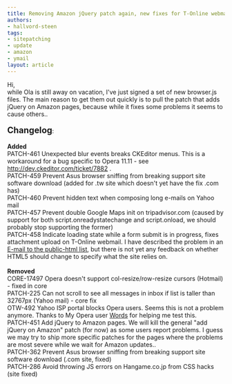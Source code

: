 ```yaml
---
title: Removing Amazon jQuery patch again, new fixes for T-Online webmail and Y!Mail
authors:
- hallvord-steen
tags:
- sitepatching
- update
- amazon
- ymail
layout: article
---
```

Hi,<br/>while Ola is still away on vacation, I&#39;ve just signed a set of new browser.js files. The main reason to get them out quickly is to pull the patch that adds jQuery on Amazon pages, because while it fixes some problems it seems to cause others.. <br/><br/><span style="font-size: 140%"><strong>Changelog</strong></span>:<br/> <br/><strong>Added</strong><br/>PATCH-461 Unexpected blur events breaks CKEditor menus. This is a workaround for a bug specific to Opera 11.11 - see <a href="http://dev.ckeditor.com/ticket/7882" target="_blank">http://dev.ckeditor.com/ticket/7882</a> .<br/>PATCH-459	Prevent Asus browser sniffing from breaking support site software download (added for .tw site which doesn&#39;t yet have the fix .com has)<br/>PATCH-460	Prevent hidden text when composing long e-mails on Yahoo mail<br/>PATCH-457	Prevent double Google Maps init on tripadvisor.com (caused by support for both script.onreadystatechange and script.onload, we should probably stop supporting the former)<br/>PATCH-458	Indicate loading state while a form submit is in progress, fixes attachment upload on T-Online webmail. I have described the problem in an <a href="http://lists.w3.org/Archives/Public/public-html/2011Jul/0199.html" target="_blank">E-mail to the public-html list</a>, but there is not yet any feedback on whether HTML5 should change to specify what the site relies on.<br/><br/><strong>Removed</strong><br/>CORE-17497	Opera doesn&#39;t support col-resize/row-resize cursors (Hotmail) - fixed in core<br/>PATCH-225	Can not scroll to see all messages in inbox if list is taller than 32767px (Yahoo mail) - core fix<br/>OTW-492 Yahoo ISP portal blocks Opera users. Seems this is not a problem anymore. Thanks to My Opera user <a href="/Words" target="_blank">Words</a> for helping me test this.<br/>PATCH-451 Add jQuery to Amazon pages. We will kill the general &quot;add jQuery on Amazon&quot; patch (for now) as some users report problems. I guess we may try to ship more specific patches for the pages where the problems are most severe while we wait for Amazon updates..<br/>PATCH-362 Prevent Asus browser sniffing from breaking support site software download (.com site, fixed)<br/>PATCH-286 Avoid throwing JS errors on Hangame.co.jp from CSS hacks (site fixed)<br/>
